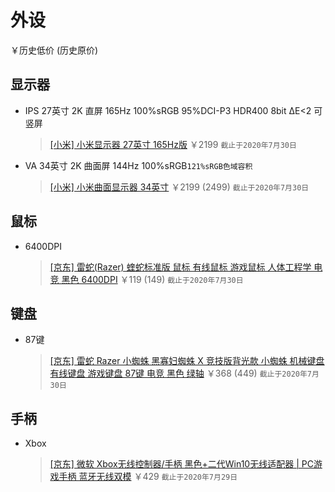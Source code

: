 # 外设
￥历史低价 (历史原价)
## 显示器
- IPS 27英寸 2K 直屏 165Hz 100%sRGB 95%DCI-P3 HDR400 8bit ΔE<2 可竖屏
  > [[小米] 小米显示器 27英寸 165Hz版](https://www.mi.com/buy/detail?product_id=12290) ￥2199 `截止于2020年7月30日`

- VA 34英寸 2K 曲面屏 144Hz 100%sRGB`121%sRGB色域容积`
  > [[小米] 小米曲面显示器 34英寸](https://www.mi.com/buy/detail?product_id=11024) ￥2199 (2499) `截止于2020年7月30日`
  
## 鼠标
- 6400DPI
  > [[京东] 雷蛇(Razer) 蝰蛇标准版 鼠标 有线鼠标 游戏鼠标 人体工程学 电竞 黑色 6400DPI](https://item.jd.com/8141909.html) ￥119 (149) `截止于2020年7月30日`

## 键盘
- 87键
  > [[京东] 雷蛇 Razer 小蜘蛛 黑寡妇蜘蛛 X 竞技版背光款 小蜘蛛 机械键盘 有线键盘 游戏键盘 87键 电竞 黑色 绿轴](https://item.jd.com/100010923420.html) ￥368 (449) `截止于2020年7月30日`

## 手柄
- Xbox
  > [[京东] 微软 Xbox无线控制器/手柄 黑色+二代Win10无线适配器 | PC游戏手柄 蓝牙无线双模](https://item.jd.com/5494200.html) ￥429 `截止于2020年7月29日`